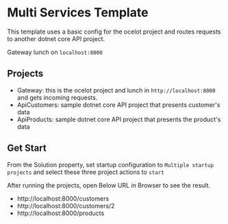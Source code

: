 # Multi Services Template

This template uses a basic config for the ocelot project and routes requests to another dotnet core API project.

Gateway lunch on `localhost:8000`

## Projects 
* Gateway: this is the ocelot project and lunch in `http://localhost:8000` and gets incoming requests.
* ApiCustomers: sample dotnet core API project that presents customer's data
* ApiProducts: sample dotnet core API project that presents the product's data

## Get Start
From the Solution property, set startup configuration to `Multiple startup projects` and select these three project actions to `start`

After running the projects, open Below URL in Browser to see the result.
* http://localhost:8000/customers
* http://localhost:8000/customers/2
* http://localhost:8000/products
